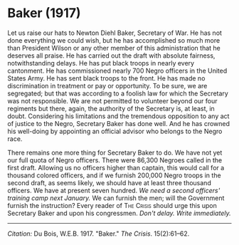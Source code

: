 <!--
title:   Baker
author:  Du Bois, W.E.B.
journal: The Crisis
year:    1917
volume:  15
issue:   2
pages:   61-62
-->

# Baker (1917)

Let us raise our hats to Newton Diehl Baker, Secretary of War. He has not done everything we could wish, but he has accomplished so much more than President Wilson or any other member of this administration that he deserves all praise. He has carried out the draft with absolute fairness, notwithstanding delays. He has put black troops in nearly every cantonment. He has commissioned nearly 700 Negro officers in the United States Army. He has sent black troops to the front. He has made no discrimination in treatment or pay or opportunity. To be sure, we are segregated; but that was according to a foolish law for which the Secretary was not responsible. We are not permitted to volunteer beyond our four regiments but there, again, the authority of the Secretary is, at least, in doubt. Considering his limitations and the tremendous opposition to any act of justice to the Negro, Secretary Baker has done well. And he has crowned his well-doing by appointing an official advisor who belongs to the Negro race.

There remains one more thing for Secretary Baker to do. We have not yet our full quota of Negro officers. There were 86,300 Negroes called in the first draft. Allowing us no officers higher than captain, this would call for a thousand colored officers, and if we furnish 200,000 Negro troops in the second draft, as seems likely, we should have at least three thousand officers. We have at present seven hundred. *We need a second officers' training camp next January.* We can furnish the men; will the Government furnish the instruction? Every reader of <span style="font-variant:small-caps;">The Crisis</span> should urge this upon Secretary Baker and upon his congressmen. *Don't delay. Write immediately.*

______________
*Citation:* Du Bois, W.E.B. 1917. "Baker." *The Crisis*. 15(2):61&ndash;62.